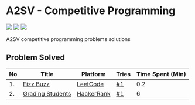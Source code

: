 # A2SV - Competitive Programming
<p align="left">
  <img src="https://img.shields.io/badge/Problem Solved-2-green?style=for-the-badge" />
  <img src="https://img.shields.io/badge/Total%20Tries-2-red?style=for-the-badge" />
  <img src="https://img.shields.io/badge/Total%20Time%20Spent-6.2 Min-blue?style=for-the-badge" />
</p>
A2SV competitive programming problems solutions


## Problem Solved

| No | Title | Platform | Tries | Time Spent (Min) |
| -- | ----- | -------- | ----- | ---------- |
| 1. | [Fizz Buzz](https://leetcode.com/problems/fizz-buzz/) | [LeetCode](https://leetcode.com) | [#1](https://github.com/wendirad/competitive-programming/blob/main/week-one/fizz-buzz.py) | 0.2 |
| 2. | [Grading Students](https://www.hackerrank.com/challenges/grading/problem) | [HackerRank](https://www.hackerrank.com) | [#1](https://github.com/wendirad/competitive-programming/blob/main/week-one/grading.py) | 6 |
